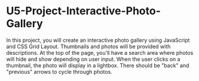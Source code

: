# U5-Project-Interactive-Photo-Gallery
 In this project, you will create an interactive photo gallery using JavaScript and CSS Grid Layout. Thumbnails and photos will be provided with descriptions. At the top of the page, you'll have a search area where photos will hide and show depending on user input. When the user clicks on a thumbnail, the photo will display in a lightbox. There should be "back" and "previous" arrows to cycle through photos.
